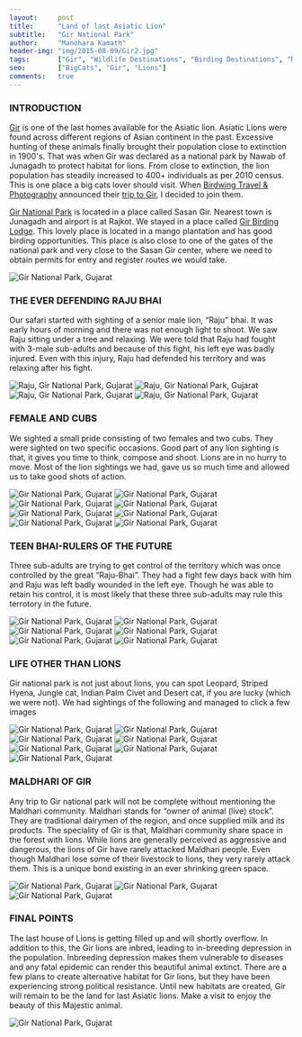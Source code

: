 ```yaml
---
layout:     post
title:      "Land of last Asiatic Lion"
subtitle:   "Gir National Park"
author:     "Manohara Kamath"
header-img: "img/2015-08-09/Gir2.jpg"
tags:		["Gir", "Wildlife Destinations", "Birding Destinations", "Mammal Destinations"]
seo:        ["BigCats", "Gir", "Lions"]
comments:   true
---
```


<h3>INTRODUCTION</h3>

<p> <a href="http://www.wilderhood.com/destination/Gir" target="_blank">Gir</a> is one of the last homes available for the Asiatic lion. Asiatic Lions were found across different regions of Asian continent in the past. Excessive hunting of these animals finally brought their population close to extinction in 1900's. That was when Gir was declared as a national park by Nawab of Junagadh to protect habitat for lions. From close to extinction, the lion population has steadily increased to 400+ individuals as per 2010 census. This is one place a big cats lover should visit. When <a href="http://www.wilderhood.com/organizer/Birdwing%20Photography">Birdwing Travel & Photography</a> announced their <a href="http://www.wilderhood.com/trip/Gir%20-%20The%20Lions%20Last%20Lair">trip to Gir</a>, I decided to join them.</p>

<p><a href="http://www.wilderhood.com/destination/Gir">Gir National Park</a> is located in a place called Sasan Gir. Nearest town is Junagadh and airport is at Rajkot. We stayed in a place called <a href="http://www.girnationalpark.com/gir_lodge.htm">Gir Birding Lodge</a>. This lovely place is located in a mango plantation and has good birding opportunities. This place is also close to one of the gates of the national park and very close to the Sasan Gir center, where we need to obtain permits for entry and register routes we would take.</p>

<img src="{{ site.baseurl}}/img/2015-08-09/Gir1.jpg" alt="Gir National Park, Gujarat">

<h3>THE EVER DEFENDING RAJU BHAI</h3>

<p>Our safari started with sighting of a senior male lion, “Raju” bhai. It was early hours of morning and there was not enough light to shoot. We saw Raju sitting under a tree and relaxing. We were told that Raju had fought with 3-male sub-adults and because of this fight, his left eye was badly injured. Even with this injury, Raju had defended his territory and was relaxing after his fight.</p>

<img src="{{ site.baseurl}}/img/2015-08-09/Gir3.jpg" alt="Raju, Gir National Park, Gujarat">
<img src="{{ site.baseurl}}/img/2015-08-09/Gir4.jpg" alt="Raju, Gir National Park, Gujarat">
<img src="{{ site.baseurl}}/img/2015-08-09/Gir5.jpg" alt="Raju, Gir National Park, Gujarat">
<img src="{{ site.baseurl}}/img/2015-08-09/Gir6.jpg" alt="Raju, Gir National Park, Gujarat">

<h3>FEMALE AND CUBS</h3>

<p>We sighted a small pride consisting of two females and two cubs. They were sighted on two specific occasions. Good part of any lion sighting is that, it gives you time to think, compose and shoot. Lions are in no hurry to move. Most of the lion sightings we had, gave us so much time and allowed us to take good shots of action.</p>

<img src="{{ site.baseurl}}/img/2015-08-09/Gir7.jpg" alt="Gir National Park, Gujarat">
<img src="{{ site.baseurl}}/img/2015-08-09/Gir8.jpg" alt="Gir National Park, Gujarat">
<img src="{{ site.baseurl}}/img/2015-08-09/Gir9.jpg" alt="Gir National Park, Gujarat">
<img src="{{ site.baseurl}}/img/2015-08-09/Gir10.jpg" alt="Gir National Park, Gujarat">
<img src="{{ site.baseurl}}/img/2015-08-09/Gir11.jpg" alt="Gir National Park, Gujarat">
<img src="{{ site.baseurl}}/img/2015-08-09/Gir12.jpg" alt="Gir National Park, Gujarat">
<img src="{{ site.baseurl}}/img/2015-08-09/Gir13.jpg" alt="Gir National Park, Gujarat">
<img src="{{ site.baseurl}}/img/2015-08-09/Gir14.jpg" alt="Gir National Park, Gujarat">

<h3>TEEN BHAI-RULERS OF THE FUTURE</h3>

<p>Three sub-adults are trying to get control of the territory which was once controlled by the great “Raju-Bhai”. They had a fight few days back with him and Raju was left badly wounded in the left eye. Though he was able to retain his control, it is most likely that these three sub-adults may rule this terrotory in the future.</p>

<img src="{{ site.baseurl}}/img/2015-08-09/Gir15.jpg" alt="Gir National Park, Gujarat">
<img src="{{ site.baseurl}}/img/2015-08-09/Gir16.jpg" alt="Gir National Park, Gujarat">
<img src="{{ site.baseurl}}/img/2015-08-09/Gir17.jpg" alt="Gir National Park, Gujarat">
<img src="{{ site.baseurl}}/img/2015-08-09/Gir18.jpg" alt="Gir National Park, Gujarat">
<img src="{{ site.baseurl}}/img/2015-08-09/Gir19.jpg" alt="Gir National Park, Gujarat">
<img src="{{ site.baseurl}}/img/2015-08-09/Gir20.jpg" alt="Gir National Park, Gujarat">

<h3>LIFE OTHER THAN LIONS</h3>

<p>Gir national park is not just about lions, you can spot Leopard, Striped Hyena, Jungle cat, Indian Palm Civet and Desert cat, if you are lucky (which we were not). We had sightings of the following and managed to click a few images</p>

<img src="{{ site.baseurl}}/img/2015-08-09/Gir21.jpg" alt="Gir National Park, Gujarat">
<img src="{{ site.baseurl}}/img/2015-08-09/Gir22.jpg" alt="Gir National Park, Gujarat">
<img src="{{ site.baseurl}}/img/2015-08-09/Gir23.jpg" alt="Gir National Park, Gujarat">
<img src="{{ site.baseurl}}/img/2015-08-09/Gir25.jpg" alt="Gir National Park, Gujarat">
<img src="{{ site.baseurl}}/img/2015-08-09/Gir26.jpg" alt="Gir National Park, Gujarat">
<img src="{{ site.baseurl}}/img/2015-08-09/Gir27.jpg" alt="Gir National Park, Gujarat">
<img src="{{ site.baseurl}}/img/2015-08-09/Gir28.jpg" alt="Gir National Park, Gujarat">

<h3>MALDHARI OF GIR</h3>

<p>Any trip to Gir national park will not be complete without mentioning the Maldhari community. Maldhari stands for “owner of animal (live) stock”. They are traditional dairymen of the region, and once supplied milk and its products. The speciality of Gir is that, Maldhari community share space in the forest with lions. While lions are generally perceived as aggressive and dangerous, the lions of Gir have rarely attacked Maldhari people. Even though Maldhari lose some of their livestock to lions, they very rarely attack them. This is a unique bond existing in an ever shrinking green space.</p>

<img src="{{ site.baseurl}}/img/2015-08-09/Gir29.jpg" alt="Gir National Park, Gujarat">
<img src="{{ site.baseurl}}/img/2015-08-09/Gir30.jpg" alt="Gir National Park, Gujarat">
<img src="{{ site.baseurl}}/img/2015-08-09/Gir31.jpg" alt="Gir National Park, Gujarat">

<h3>FINAL POINTS</h3>

<p>The last house of Lions is getting filled up and will shortly overflow. In addition to this, the Gir lions are inbred, leading to in-breeding depression in the population. Inbreeding depression makes them vulnerable to diseases and any fatal epidemic can render this beautiful animal extinct. There are a few plans to create alternative habitat for Gir lions, but they have been experiencing strong political resistance. Until new habitats are created, Gir will remain to be the land for last Asiatic lions. Make a visit to enjoy the beauty of this Majestic animal.</p>

<img src="{{ site.baseurl}}/img/2015-08-09/Gir32.jpg" alt="Gir National Park, Gujarat">